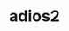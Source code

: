 ---
title: "adios2"
layout: cache
categories: [package, develop-2024-12-22]
meta: {"versions": ["2.10.2", "2.7.1", "2.8.3"], "compilers": ["gcc@=11.1.0", "gcc@=11.4.0", "gcc@=12.4.0", "gcc@=7.3.1", "gcc@=9.4.0", "oneapi@=2024.2.1"], "oss": ["amzn2", "ubuntu20.04", "ubuntu22.04"], "platforms": ["linux"], "targets": ["aarch64", "neoverse_v1", "neoverse_v2", "ppc64le", "x86_64_v3", "x86_64_v4"], "stacks": ["aws-isc", "aws-isc-aarch64", "aws-pcluster-neoverse_v1", "aws-pcluster-x86_64_v4", "data-vis-sdk", "e4s", "e4s-neoverse-v2", "e4s-oneapi", "e4s-power", "e4s-rocm-external", "root"], "num_specs": 34, "num_specs_by_stack": {"aws-isc-aarch64": 1, "root": 34, "aws-pcluster-neoverse_v1": 1, "aws-pcluster-x86_64_v4": 2, "aws-isc": 1, "e4s-power": 5, "data-vis-sdk": 2, "e4s-neoverse-v2": 5, "e4s": 9, "e4s-rocm-external": 3, "e4s-oneapi": 5}}
spec_details: [{"hash": "22zsfphfyrv2mgzo3gpgujcz5ez2qbnx", "compiler": "gcc@=7.3.1", "versions": ["2.7.1"], "os": "amzn2", "platform": "linux", "target": "aarch64", "variants": ["+blosc", "build_system=cmake", "build_type=Release", "+bzip2", "~cuda", "~dataspaces", "~fortran", "generator=make", "~hdf5", "~ipo", "+mpi", "patches=8221073,88b2cd1,9e67deb", "~pic", "+png", "~python", "~rocm", "+ssc", "+sst", "+sz", "+zfp"], "stacks": ["aws-isc-aarch64", "root"], "size": "-", "tarball": "https://binaries.spack.io/develop-2024-12-22/build_cache/linux-amzn2-aarch64/gcc-7.3.1/adios2-2.7.1/linux-amzn2-aarch64-gcc-7.3.1-adios2-2.7.1-22zsfphfyrv2mgzo3gpgujcz5ez2qbnx.spack"}, {"hash": "a66gd4tqemdx6pe2d6tjwgobmgnfps24", "compiler": "gcc@=12.4.0", "versions": ["2.10.2"], "os": "amzn2", "platform": "linux", "target": "neoverse_v1", "variants": ["~aws", "+blosc2", "build_system=cmake", "build_type=Release", "+bzip2", "~campaign", "~cuda", "~dataspaces", "~fortran", "generator=make", "~hdf5", "~ipo", "~kokkos", "+libcatalyst", "~libpressio", "+mgard", "+mpi", "~pic", "+png", "~python", "~rocm", "+sst", "~sycl", "+sz", "+zfp"], "stacks": ["root", "aws-pcluster-neoverse_v1"], "size": "-", "tarball": "https://binaries.spack.io/develop-2024-12-22/build_cache/linux-amzn2-neoverse_v1/gcc-12.4.0/adios2-2.10.2/linux-amzn2-neoverse_v1-gcc-12.4.0-adios2-2.10.2-a66gd4tqemdx6pe2d6tjwgobmgnfps24.spack"}, {"hash": "7ggdnxmyvwsmm7ae3kayjyi6sfado47j", "compiler": "gcc@=12.4.0", "versions": ["2.10.2"], "os": "amzn2", "platform": "linux", "target": "x86_64_v3", "variants": ["~aws", "+blosc2", "build_system=cmake", "build_type=Release", "+bzip2", "~campaign", "~cuda", "~dataspaces", "~fortran", "generator=make", "~hdf5", "~ipo", "~kokkos", "+libcatalyst", "~libpressio", "+mgard", "+mpi", "~pic", "+png", "~python", "~rocm", "+sst", "~sycl", "+sz", "+zfp"], "stacks": ["root", "aws-pcluster-x86_64_v4"], "size": "-", "tarball": "https://binaries.spack.io/develop-2024-12-22/build_cache/linux-amzn2-x86_64_v3/gcc-12.4.0/adios2-2.10.2/linux-amzn2-x86_64_v3-gcc-12.4.0-adios2-2.10.2-7ggdnxmyvwsmm7ae3kayjyi6sfado47j.spack"}, {"hash": "ktor4jha24f6brlc4xma6fxrzgad4tor", "compiler": "gcc@=7.3.1", "versions": ["2.7.1"], "os": "amzn2", "platform": "linux", "target": "x86_64_v3", "variants": ["+blosc", "build_system=cmake", "build_type=Release", "+bzip2", "~cuda", "~dataspaces", "~fortran", "generator=make", "~hdf5", "~ipo", "+mpi", "patches=8221073,88b2cd1,9e67deb", "~pic", "+png", "~python", "~rocm", "+ssc", "+sst", "+sz", "+zfp"], "stacks": ["root", "aws-isc"], "size": "-", "tarball": "https://binaries.spack.io/develop-2024-12-22/build_cache/linux-amzn2-x86_64_v3/gcc-7.3.1/adios2-2.7.1/linux-amzn2-x86_64_v3-gcc-7.3.1-adios2-2.7.1-ktor4jha24f6brlc4xma6fxrzgad4tor.spack"}, {"hash": "tv2met4dusegppnzbpys4nxb2oyqwnf2", "compiler": "gcc@=12.4.0", "versions": ["2.10.2"], "os": "amzn2", "platform": "linux", "target": "x86_64_v4", "variants": ["~aws", "+blosc2", "build_system=cmake", "build_type=Release", "+bzip2", "~campaign", "~cuda", "~dataspaces", "~fortran", "generator=make", "~hdf5", "~ipo", "~kokkos", "+libcatalyst", "~libpressio", "+mgard", "+mpi", "~pic", "+png", "~python", "~rocm", "+sst", "~sycl", "+sz", "+zfp"], "stacks": ["root", "aws-pcluster-x86_64_v4"], "size": "-", "tarball": "https://binaries.spack.io/develop-2024-12-22/build_cache/linux-amzn2-x86_64_v4/gcc-12.4.0/adios2-2.10.2/linux-amzn2-x86_64_v4-gcc-12.4.0-adios2-2.10.2-tv2met4dusegppnzbpys4nxb2oyqwnf2.spack"}, {"hash": "iglea6emskyijmrpacqhrutznurynzyj", "compiler": "gcc@=9.4.0", "versions": ["2.10.2"], "os": "ubuntu20.04", "platform": "linux", "target": "ppc64le", "variants": ["~aws", "+blosc2", "build_system=cmake", "build_type=Release", "+bzip2", "~campaign", "+cuda", "cuda_arch=70", "+dataman", "~dataspaces", "+fortran", "generator=make", "+hdf5", "~ipo", "~kokkos", "+libcatalyst", "~libpressio", "+mgard", "+mpi", "+pic", "+png", "+python", "~rocm", "+shared", "+sst", "~sycl", "~sz", "+zfp"], "stacks": ["root", "e4s-power"], "size": "-", "tarball": "https://binaries.spack.io/develop-2024-12-22/build_cache/linux-ubuntu20.04-ppc64le/gcc-9.4.0/adios2-2.10.2/linux-ubuntu20.04-ppc64le-gcc-9.4.0-adios2-2.10.2-iglea6emskyijmrpacqhrutznurynzyj.spack"}, {"hash": "leg4lmqcjb3w33fgx5skxa52ii3wosrg", "compiler": "gcc@=9.4.0", "versions": ["2.10.2"], "os": "ubuntu20.04", "platform": "linux", "target": "ppc64le", "variants": ["~aws", "+blosc2", "build_system=cmake", "build_type=Release", "+bzip2", "~campaign", "+cuda", "cuda_arch=70", "~dataspaces", "+fortran", "generator=make", "~hdf5", "~ipo", "~kokkos", "+libcatalyst", "~libpressio", "+mgard", "+mpi", "~pic", "+png", "~python", "~rocm", "+sst", "~sycl", "+sz", "+zfp"], "stacks": ["root", "e4s-power"], "size": "-", "tarball": "https://binaries.spack.io/develop-2024-12-22/build_cache/linux-ubuntu20.04-ppc64le/gcc-9.4.0/adios2-2.10.2/linux-ubuntu20.04-ppc64le-gcc-9.4.0-adios2-2.10.2-leg4lmqcjb3w33fgx5skxa52ii3wosrg.spack"}, {"hash": "nycxb5maqlaotcaywq373w6abxqbpuwj", "compiler": "gcc@=9.4.0", "versions": ["2.10.2"], "os": "ubuntu20.04", "platform": "linux", "target": "ppc64le", "variants": ["~aws", "+blosc2", "build_system=cmake", "build_type=Release", "+bzip2", "~campaign", "~cuda", "~dataspaces", "+fortran", "generator=make", "~hdf5", "~ipo", "~kokkos", "+libcatalyst", "~libpressio", "+mgard", "+mpi", "~pic", "+png", "~python", "~rocm", "+sst", "~sycl", "+sz", "+zfp"], "stacks": ["root", "e4s-power"], "size": "-", "tarball": "https://binaries.spack.io/develop-2024-12-22/build_cache/linux-ubuntu20.04-ppc64le/gcc-9.4.0/adios2-2.10.2/linux-ubuntu20.04-ppc64le-gcc-9.4.0-adios2-2.10.2-nycxb5maqlaotcaywq373w6abxqbpuwj.spack"}, {"hash": "okclyk7f3mu4xzkfcth2epw7ozhdlleq", "compiler": "gcc@=9.4.0", "versions": ["2.10.2"], "os": "ubuntu20.04", "platform": "linux", "target": "ppc64le", "variants": ["~aws", "+blosc2", "build_system=cmake", "build_type=Release", "+bzip2", "~campaign", "~cuda", "~dataspaces", "~fortran", "generator=make", "~hdf5", "~ipo", "~kokkos", "+libcatalyst", "~libpressio", "+mgard", "+mpi", "~pic", "+png", "~python", "~rocm", "+sst", "~sycl", "+sz", "+zfp"], "stacks": ["root", "e4s-power"], "size": "-", "tarball": "https://binaries.spack.io/develop-2024-12-22/build_cache/linux-ubuntu20.04-ppc64le/gcc-9.4.0/adios2-2.10.2/linux-ubuntu20.04-ppc64le-gcc-9.4.0-adios2-2.10.2-okclyk7f3mu4xzkfcth2epw7ozhdlleq.spack"}, {"hash": "stzivr5xpz6xhqzngjip2zf4lduaa3g5", "compiler": "gcc@=9.4.0", "versions": ["2.10.2"], "os": "ubuntu20.04", "platform": "linux", "target": "ppc64le", "variants": ["~aws", "+blosc2", "build_system=cmake", "build_type=Release", "+bzip2", "~campaign", "~cuda", "~dataspaces", "+fortran", "generator=make", "~hdf5", "~ipo", "~kokkos", "+libcatalyst", "~libpressio", "+mgard", "+mpi", "~pic", "+png", "~python", "~rocm", "+sst", "~sycl", "+sz", "+zfp"], "stacks": ["root", "e4s-power"], "size": "-", "tarball": "https://binaries.spack.io/develop-2024-12-22/build_cache/linux-ubuntu20.04-ppc64le/gcc-9.4.0/adios2-2.10.2/linux-ubuntu20.04-ppc64le-gcc-9.4.0-adios2-2.10.2-stzivr5xpz6xhqzngjip2zf4lduaa3g5.spack"}, {"hash": "r3ggcwt3fobj5s46f7i7fivnmg27ixo7", "compiler": "gcc@=11.1.0", "versions": ["2.10.2"], "os": "ubuntu20.04", "platform": "linux", "target": "x86_64_v3", "variants": ["~aws", "+blosc2", "build_system=cmake", "build_type=Release", "+bzip2", "~campaign", "~cuda", "+dataman", "~dataspaces", "+fortran", "generator=make", "+hdf5", "~ipo", "~kokkos", "+libcatalyst", "~libpressio", "+mgard", "+mpi", "+pic", "+png", "+python", "~rocm", "+shared", "+sst", "~sycl", "+sz", "+zfp"], "stacks": ["root", "data-vis-sdk"], "size": "-", "tarball": "https://binaries.spack.io/develop-2024-12-22/build_cache/linux-ubuntu20.04-x86_64_v3/gcc-11.1.0/adios2-2.10.2/linux-ubuntu20.04-x86_64_v3-gcc-11.1.0-adios2-2.10.2-r3ggcwt3fobj5s46f7i7fivnmg27ixo7.spack"}, {"hash": "v7co2q7kc5552bb2fuugvo7xruep3wxu", "compiler": "gcc@=11.1.0", "versions": ["2.10.2"], "os": "ubuntu20.04", "platform": "linux", "target": "x86_64_v3", "variants": ["~aws", "+blosc2", "build_system=cmake", "build_type=Release", "+bzip2", "~campaign", "~cuda", "+dataman", "~dataspaces", "+fortran", "generator=make", "+hdf5", "~ipo", "~kokkos", "+libcatalyst", "~libpressio", "+mgard", "+mpi", "+pic", "+png", "+python", "~rocm", "+shared", "+sst", "~sycl", "+sz", "+zfp"], "stacks": ["root", "data-vis-sdk"], "size": "-", "tarball": "https://binaries.spack.io/develop-2024-12-22/build_cache/linux-ubuntu20.04-x86_64_v3/gcc-11.1.0/adios2-2.10.2/linux-ubuntu20.04-x86_64_v3-gcc-11.1.0-adios2-2.10.2-v7co2q7kc5552bb2fuugvo7xruep3wxu.spack"}, {"hash": "4y2vwopqtdvwydv6bel3je567aaac3aj", "compiler": "gcc@=11.4.0", "versions": ["2.10.2"], "os": "ubuntu22.04", "platform": "linux", "target": "neoverse_v2", "variants": ["~aws", "+blosc2", "build_system=cmake", "build_type=Release", "+bzip2", "~campaign", "+cuda", "cuda_arch=90", "~dataspaces", "+fortran", "generator=make", "~hdf5", "~ipo", "~kokkos", "+libcatalyst", "~libpressio", "+mgard", "+mpi", "~pic", "+png", "~python", "~rocm", "+sst", "~sycl", "+sz", "+zfp"], "stacks": ["root", "e4s-neoverse-v2"], "size": "-", "tarball": "https://binaries.spack.io/develop-2024-12-22/build_cache/linux-ubuntu22.04-neoverse_v2/gcc-11.4.0/adios2-2.10.2/linux-ubuntu22.04-neoverse_v2-gcc-11.4.0-adios2-2.10.2-4y2vwopqtdvwydv6bel3je567aaac3aj.spack"}, {"hash": "544ctqnwgxwljw6vwngb6epe6gugo6dy", "compiler": "gcc@=11.4.0", "versions": ["2.10.2"], "os": "ubuntu22.04", "platform": "linux", "target": "neoverse_v2", "variants": ["~aws", "+blosc2", "build_system=cmake", "build_type=Release", "+bzip2", "~campaign", "~cuda", "~dataspaces", "+fortran", "generator=make", "~hdf5", "~ipo", "~kokkos", "+libcatalyst", "~libpressio", "+mgard", "+mpi", "~pic", "+png", "~python", "~rocm", "+sst", "~sycl", "+sz", "+zfp"], "stacks": ["root", "e4s-neoverse-v2"], "size": "-", "tarball": "https://binaries.spack.io/develop-2024-12-22/build_cache/linux-ubuntu22.04-neoverse_v2/gcc-11.4.0/adios2-2.10.2/linux-ubuntu22.04-neoverse_v2-gcc-11.4.0-adios2-2.10.2-544ctqnwgxwljw6vwngb6epe6gugo6dy.spack"}, {"hash": "by6dpitroy6sxee2lwtnodzemjwjftvg", "compiler": "gcc@=11.4.0", "versions": ["2.10.2"], "os": "ubuntu22.04", "platform": "linux", "target": "neoverse_v2", "variants": ["~aws", "+blosc2", "build_system=cmake", "build_type=Release", "+bzip2", "~campaign", "~cuda", "+dataman", "~dataspaces", "+fortran", "generator=make", "+hdf5", "~ipo", "~kokkos", "+libcatalyst", "~libpressio", "+mgard", "+mpi", "+pic", "+png", "+python", "~rocm", "+shared", "+sst", "~sycl", "+sz", "+zfp"], "stacks": ["root", "e4s-neoverse-v2"], "size": "-", "tarball": "https://binaries.spack.io/develop-2024-12-22/build_cache/linux-ubuntu22.04-neoverse_v2/gcc-11.4.0/adios2-2.10.2/linux-ubuntu22.04-neoverse_v2-gcc-11.4.0-adios2-2.10.2-by6dpitroy6sxee2lwtnodzemjwjftvg.spack"}, {"hash": "jbetbuvygrwqlc3otnzhyskswxb3gmp7", "compiler": "gcc@=11.4.0", "versions": ["2.10.2"], "os": "ubuntu22.04", "platform": "linux", "target": "neoverse_v2", "variants": ["~aws", "+blosc2", "build_system=cmake", "build_type=Release", "+bzip2", "~campaign", "~cuda", "~dataspaces", "~fortran", "generator=make", "~hdf5", "~ipo", "~kokkos", "+libcatalyst", "~libpressio", "+mgard", "+mpi", "~pic", "+png", "~python", "~rocm", "+sst", "~sycl", "+sz", "+zfp"], "stacks": ["root", "e4s-neoverse-v2"], "size": "-", "tarball": "https://binaries.spack.io/develop-2024-12-22/build_cache/linux-ubuntu22.04-neoverse_v2/gcc-11.4.0/adios2-2.10.2/linux-ubuntu22.04-neoverse_v2-gcc-11.4.0-adios2-2.10.2-jbetbuvygrwqlc3otnzhyskswxb3gmp7.spack"}, {"hash": "zijyb4pbwtj6tkzzch6muejgupvyjucr", "compiler": "gcc@=11.4.0", "versions": ["2.10.2"], "os": "ubuntu22.04", "platform": "linux", "target": "neoverse_v2", "variants": ["~aws", "+blosc2", "build_system=cmake", "build_type=Release", "+bzip2", "~campaign", "~cuda", "~dataspaces", "+fortran", "generator=make", "~hdf5", "~ipo", "~kokkos", "+libcatalyst", "~libpressio", "+mgard", "+mpi", "~pic", "+png", "~python", "~rocm", "+sst", "~sycl", "+sz", "+zfp"], "stacks": ["root", "e4s-neoverse-v2"], "size": "-", "tarball": "https://binaries.spack.io/develop-2024-12-22/build_cache/linux-ubuntu22.04-neoverse_v2/gcc-11.4.0/adios2-2.10.2/linux-ubuntu22.04-neoverse_v2-gcc-11.4.0-adios2-2.10.2-zijyb4pbwtj6tkzzch6muejgupvyjucr.spack"}, {"hash": "5mpn7jmo6ax532qtaxc6tq4jnicvbomi", "compiler": "gcc@=11.4.0", "versions": ["2.10.2"], "os": "ubuntu22.04", "platform": "linux", "target": "x86_64_v3", "variants": ["~aws", "+blosc2", "build_system=cmake", "build_type=Release", "+bzip2", "~campaign", "+cuda", "cuda_arch=90", "~dataspaces", "+fortran", "generator=make", "~hdf5", "~ipo", "~kokkos", "+libcatalyst", "~libpressio", "+mgard", "+mpi", "~pic", "+png", "~python", "~rocm", "+sst", "~sycl", "+sz", "+zfp"], "stacks": ["root", "e4s"], "size": "-", "tarball": "https://binaries.spack.io/develop-2024-12-22/build_cache/linux-ubuntu22.04-x86_64_v3/gcc-11.4.0/adios2-2.10.2/linux-ubuntu22.04-x86_64_v3-gcc-11.4.0-adios2-2.10.2-5mpn7jmo6ax532qtaxc6tq4jnicvbomi.spack"}, {"hash": "5pgehl6ckcicbfqxrcmvjv7qo7whsrxa", "compiler": "gcc@=11.4.0", "versions": ["2.10.2"], "os": "ubuntu22.04", "platform": "linux", "target": "x86_64_v3", "variants": ["~aws", "+blosc2", "build_system=cmake", "build_type=Release", "+bzip2", "~campaign", "~cuda", "~dataspaces", "+fortran", "generator=make", "~hdf5", "~ipo", "~kokkos", "+libcatalyst", "~libpressio", "+mgard", "+mpi", "~pic", "+png", "~python", "~rocm", "+sst", "~sycl", "+sz", "+zfp"], "stacks": ["root", "e4s"], "size": "-", "tarball": "https://binaries.spack.io/develop-2024-12-22/build_cache/linux-ubuntu22.04-x86_64_v3/gcc-11.4.0/adios2-2.10.2/linux-ubuntu22.04-x86_64_v3-gcc-11.4.0-adios2-2.10.2-5pgehl6ckcicbfqxrcmvjv7qo7whsrxa.spack"}, {"hash": "gwsvbqyfhfjcxeqopacs5lt33u5q463t", "compiler": "gcc@=11.4.0", "versions": ["2.10.2"], "os": "ubuntu22.04", "platform": "linux", "target": "x86_64_v3", "variants": ["~aws", "+blosc2", "build_system=cmake", "build_type=Release", "+bzip2", "~campaign", "~cuda", "+dataman", "~dataspaces", "+fortran", "generator=make", "+hdf5", "~ipo", "~kokkos", "+libcatalyst", "~libpressio", "+mgard", "+mpi", "+pic", "+png", "+python", "~rocm", "+shared", "+sst", "~sycl", "+sz", "+zfp"], "stacks": ["root", "e4s"], "size": "-", "tarball": "https://binaries.spack.io/develop-2024-12-22/build_cache/linux-ubuntu22.04-x86_64_v3/gcc-11.4.0/adios2-2.10.2/linux-ubuntu22.04-x86_64_v3-gcc-11.4.0-adios2-2.10.2-gwsvbqyfhfjcxeqopacs5lt33u5q463t.spack"}, {"hash": "hd3z2onq2mseze3avacwjszh2czbpkss", "compiler": "gcc@=11.4.0", "versions": ["2.10.2"], "os": "ubuntu22.04", "platform": "linux", "target": "x86_64_v3", "variants": ["amdgpu_target=gfx90a", "~aws", "+blosc2", "build_system=cmake", "build_type=Release", "+bzip2", "~campaign", "~cuda", "~dataspaces", "+fortran", "generator=make", "~hdf5", "~ipo", "+kokkos", "+libcatalyst", "~libpressio", "+mgard", "+mpi", "~pic", "+png", "~python", "+rocm", "+sst", "~sycl", "+sz", "+zfp"], "stacks": ["root", "e4s-rocm-external"], "size": "-", "tarball": "https://binaries.spack.io/develop-2024-12-22/build_cache/linux-ubuntu22.04-x86_64_v3/gcc-11.4.0/adios2-2.10.2/linux-ubuntu22.04-x86_64_v3-gcc-11.4.0-adios2-2.10.2-hd3z2onq2mseze3avacwjszh2czbpkss.spack"}, {"hash": "hdddrgbx6ip2zi4y3kp6gvqvscyhyomj", "compiler": "gcc@=11.4.0", "versions": ["2.10.2"], "os": "ubuntu22.04", "platform": "linux", "target": "x86_64_v3", "variants": ["~aws", "+blosc2", "build_system=cmake", "build_type=Release", "+bzip2", "~campaign", "~cuda", "~dataspaces", "+fortran", "generator=make", "~hdf5", "~ipo", "~kokkos", "+libcatalyst", "~libpressio", "+mgard", "+mpi", "~pic", "+png", "~python", "~rocm", "+sst", "~sycl", "+sz", "+zfp"], "stacks": ["root", "e4s"], "size": "-", "tarball": "https://binaries.spack.io/develop-2024-12-22/build_cache/linux-ubuntu22.04-x86_64_v3/gcc-11.4.0/adios2-2.10.2/linux-ubuntu22.04-x86_64_v3-gcc-11.4.0-adios2-2.10.2-hdddrgbx6ip2zi4y3kp6gvqvscyhyomj.spack"}, {"hash": "hwpx4qgn4d6wahpndjdiakxfcybkau5i", "compiler": "gcc@=11.4.0", "versions": ["2.10.2"], "os": "ubuntu22.04", "platform": "linux", "target": "x86_64_v3", "variants": ["amdgpu_target=gfx908", "~aws", "+blosc2", "build_system=cmake", "build_type=Release", "+bzip2", "~campaign", "~cuda", "~dataspaces", "+fortran", "generator=make", "~hdf5", "~ipo", "+kokkos", "+libcatalyst", "~libpressio", "+mgard", "+mpi", "~pic", "+png", "~python", "+rocm", "+sst", "~sycl", "+sz", "+zfp"], "stacks": ["root", "e4s-rocm-external"], "size": "-", "tarball": "https://binaries.spack.io/develop-2024-12-22/build_cache/linux-ubuntu22.04-x86_64_v3/gcc-11.4.0/adios2-2.10.2/linux-ubuntu22.04-x86_64_v3-gcc-11.4.0-adios2-2.10.2-hwpx4qgn4d6wahpndjdiakxfcybkau5i.spack"}, {"hash": "im6wi76lzkfdqkpyiwji6h2yyjjycsw6", "compiler": "gcc@=11.4.0", "versions": ["2.10.2"], "os": "ubuntu22.04", "platform": "linux", "target": "x86_64_v3", "variants": ["~aws", "+blosc2", "build_system=cmake", "build_type=Release", "+bzip2", "~campaign", "~cuda", "~dataspaces", "+fortran", "generator=make", "+hdf5", "~ipo", "~kokkos", "+libcatalyst", "~libpressio", "+mgard", "+mpi", "~pic", "+png", "+python", "~rocm", "+sst", "~sycl", "+sz", "+zfp"], "stacks": ["root", "e4s"], "size": "-", "tarball": "https://binaries.spack.io/develop-2024-12-22/build_cache/linux-ubuntu22.04-x86_64_v3/gcc-11.4.0/adios2-2.10.2/linux-ubuntu22.04-x86_64_v3-gcc-11.4.0-adios2-2.10.2-im6wi76lzkfdqkpyiwji6h2yyjjycsw6.spack"}, {"hash": "kl3unm7atbpvayprz2tm2s6fklo677yh", "compiler": "gcc@=11.4.0", "versions": ["2.10.2"], "os": "ubuntu22.04", "platform": "linux", "target": "x86_64_v3", "variants": ["~aws", "+blosc2", "build_system=cmake", "build_type=Release", "+bzip2", "~campaign", "+cuda", "cuda_arch=80", "+dataman", "~dataspaces", "+fortran", "generator=make", "+hdf5", "~ipo", "~kokkos", "+libcatalyst", "~libpressio", "+mgard", "+mpi", "+pic", "+png", "+python", "~rocm", "+shared", "+sst", "~sycl", "~sz", "+zfp"], "stacks": ["root", "e4s"], "size": "-", "tarball": "https://binaries.spack.io/develop-2024-12-22/build_cache/linux-ubuntu22.04-x86_64_v3/gcc-11.4.0/adios2-2.10.2/linux-ubuntu22.04-x86_64_v3-gcc-11.4.0-adios2-2.10.2-kl3unm7atbpvayprz2tm2s6fklo677yh.spack"}, {"hash": "lonkpciccl32d6hfzptoxctoxkadai5j", "compiler": "gcc@=11.4.0", "versions": ["2.10.2"], "os": "ubuntu22.04", "platform": "linux", "target": "x86_64_v3", "variants": ["~aws", "+blosc2", "build_system=cmake", "build_type=Release", "+bzip2", "~campaign", "~cuda", "~dataspaces", "+fortran", "generator=make", "~hdf5", "~ipo", "~kokkos", "+libcatalyst", "~libpressio", "+mgard", "+mpi", "~pic", "+png", "~python", "~rocm", "+sst", "~sycl", "+sz", "+zfp"], "stacks": ["root", "e4s"], "size": "-", "tarball": "https://binaries.spack.io/develop-2024-12-22/build_cache/linux-ubuntu22.04-x86_64_v3/gcc-11.4.0/adios2-2.10.2/linux-ubuntu22.04-x86_64_v3-gcc-11.4.0-adios2-2.10.2-lonkpciccl32d6hfzptoxctoxkadai5j.spack"}, {"hash": "ly567w43we7632aj63646wplzqj674jb", "compiler": "gcc@=11.4.0", "versions": ["2.10.2"], "os": "ubuntu22.04", "platform": "linux", "target": "x86_64_v3", "variants": ["~aws", "+blosc2", "build_system=cmake", "build_type=Release", "+bzip2", "~campaign", "~cuda", "~dataspaces", "~fortran", "generator=make", "~hdf5", "~ipo", "~kokkos", "+libcatalyst", "~libpressio", "+mgard", "+mpi", "~pic", "+png", "~python", "~rocm", "+sst", "~sycl", "+sz", "+zfp"], "stacks": ["root", "e4s"], "size": "-", "tarball": "https://binaries.spack.io/develop-2024-12-22/build_cache/linux-ubuntu22.04-x86_64_v3/gcc-11.4.0/adios2-2.10.2/linux-ubuntu22.04-x86_64_v3-gcc-11.4.0-adios2-2.10.2-ly567w43we7632aj63646wplzqj674jb.spack"}, {"hash": "qrb6scruqogp5lxrw7gax6wh66nofeuy", "compiler": "gcc@=11.4.0", "versions": ["2.10.2"], "os": "ubuntu22.04", "platform": "linux", "target": "x86_64_v3", "variants": ["~aws", "+blosc2", "build_system=cmake", "build_type=Release", "+bzip2", "~campaign", "+cuda", "cuda_arch=80", "~dataspaces", "+fortran", "generator=make", "~hdf5", "~ipo", "~kokkos", "+libcatalyst", "~libpressio", "+mgard", "+mpi", "~pic", "+png", "~python", "~rocm", "+sst", "~sycl", "+sz", "+zfp"], "stacks": ["root", "e4s"], "size": "-", "tarball": "https://binaries.spack.io/develop-2024-12-22/build_cache/linux-ubuntu22.04-x86_64_v3/gcc-11.4.0/adios2-2.10.2/linux-ubuntu22.04-x86_64_v3-gcc-11.4.0-adios2-2.10.2-qrb6scruqogp5lxrw7gax6wh66nofeuy.spack"}, {"hash": "ttl4wuzm5idy45z7cxub444x6zph5l43", "compiler": "gcc@=11.4.0", "versions": ["2.10.2"], "os": "ubuntu22.04", "platform": "linux", "target": "x86_64_v3", "variants": ["~aws", "+blosc2", "build_system=cmake", "build_type=Release", "+bzip2", "~campaign", "~cuda", "~dataspaces", "+fortran", "generator=make", "~hdf5", "~ipo", "~kokkos", "+libcatalyst", "~libpressio", "+mgard", "+mpi", "~pic", "+png", "~python", "~rocm", "+sst", "~sycl", "+sz", "+zfp"], "stacks": ["root", "e4s-rocm-external"], "size": "-", "tarball": "https://binaries.spack.io/develop-2024-12-22/build_cache/linux-ubuntu22.04-x86_64_v3/gcc-11.4.0/adios2-2.10.2/linux-ubuntu22.04-x86_64_v3-gcc-11.4.0-adios2-2.10.2-ttl4wuzm5idy45z7cxub444x6zph5l43.spack"}, {"hash": "qkc7kte7ewarjrbl3cnvg3cf3dpb7rti", "compiler": "oneapi@=2024.2.1", "versions": ["2.10.2"], "os": "ubuntu22.04", "platform": "linux", "target": "x86_64_v3", "variants": ["~aws", "~blosc2", "build_system=cmake", "build_type=Release", "+bzip2", "~campaign", "~cuda", "~dataspaces", "+fortran", "generator=make", "~hdf5", "~ipo", "~kokkos", "+libcatalyst", "~libpressio", "+mgard", "+mpi", "~pic", "+png", "~python", "~rocm", "+sst", "~sycl", "+sz", "+zfp"], "stacks": ["root", "e4s-oneapi"], "size": "-", "tarball": "https://binaries.spack.io/develop-2024-12-22/build_cache/linux-ubuntu22.04-x86_64_v3/oneapi-2024.2.1/adios2-2.10.2/linux-ubuntu22.04-x86_64_v3-oneapi-2024.2.1-adios2-2.10.2-qkc7kte7ewarjrbl3cnvg3cf3dpb7rti.spack"}, {"hash": "7i6y5r5bsrogzhdj4nmegrg42s3vraj3", "compiler": "oneapi@=2024.2.1", "versions": ["2.8.3"], "os": "ubuntu22.04", "platform": "linux", "target": "x86_64_v3", "variants": ["+blosc", "build_system=cmake", "build_type=Release", "+bzip2", "~cuda", "~dataspaces", "+fortran", "generator=make", "~hdf5", "~ipo", "~libpressio", "+mgard", "+mpi", "~pic", "+png", "~python", "~rocm", "+sst", "+sz", "+zfp"], "stacks": ["root", "e4s-oneapi"], "size": "-", "tarball": "https://binaries.spack.io/develop-2024-12-22/build_cache/linux-ubuntu22.04-x86_64_v3/oneapi-2024.2.1/adios2-2.8.3/linux-ubuntu22.04-x86_64_v3-oneapi-2024.2.1-adios2-2.8.3-7i6y5r5bsrogzhdj4nmegrg42s3vraj3.spack"}, {"hash": "butvrgt6j2xkyjrk6sswwogtunjm7lpy", "compiler": "oneapi@=2024.2.1", "versions": ["2.8.3"], "os": "ubuntu22.04", "platform": "linux", "target": "x86_64_v3", "variants": ["+blosc", "build_system=cmake", "build_type=Release", "+bzip2", "~cuda", "+dataman", "~dataspaces", "+fortran", "generator=make", "+hdf5", "~ipo", "~libpressio", "+mgard", "+mpi", "+pic", "+png", "+python", "~rocm", "+shared", "+sst", "+sz", "+zfp"], "stacks": ["root", "e4s-oneapi"], "size": "-", "tarball": "https://binaries.spack.io/develop-2024-12-22/build_cache/linux-ubuntu22.04-x86_64_v3/oneapi-2024.2.1/adios2-2.8.3/linux-ubuntu22.04-x86_64_v3-oneapi-2024.2.1-adios2-2.8.3-butvrgt6j2xkyjrk6sswwogtunjm7lpy.spack"}, {"hash": "qzd4pdpprrrbxstzfphmigkwvpnrdwkq", "compiler": "oneapi@=2024.2.1", "versions": ["2.8.3"], "os": "ubuntu22.04", "platform": "linux", "target": "x86_64_v3", "variants": ["+blosc", "build_system=cmake", "build_type=Release", "+bzip2", "~cuda", "~dataspaces", "+fortran", "generator=make", "~hdf5", "~ipo", "~libpressio", "+mgard", "+mpi", "~pic", "+png", "~python", "~rocm", "+sst", "+sz", "+zfp"], "stacks": ["root", "e4s-oneapi"], "size": "-", "tarball": "https://binaries.spack.io/develop-2024-12-22/build_cache/linux-ubuntu22.04-x86_64_v3/oneapi-2024.2.1/adios2-2.8.3/linux-ubuntu22.04-x86_64_v3-oneapi-2024.2.1-adios2-2.8.3-qzd4pdpprrrbxstzfphmigkwvpnrdwkq.spack"}, {"hash": "vvhwcb43jpu4m5zkxlnmq5nqmp4n3wo4", "compiler": "oneapi@=2024.2.1", "versions": ["2.8.3"], "os": "ubuntu22.04", "platform": "linux", "target": "x86_64_v3", "variants": ["+blosc", "build_system=cmake", "build_type=Release", "+bzip2", "~cuda", "~dataspaces", "~fortran", "generator=make", "~hdf5", "~ipo", "~libpressio", "+mgard", "+mpi", "~pic", "+png", "~python", "~rocm", "+sst", "+sz", "+zfp"], "stacks": ["root", "e4s-oneapi"], "size": "-", "tarball": "https://binaries.spack.io/develop-2024-12-22/build_cache/linux-ubuntu22.04-x86_64_v3/oneapi-2024.2.1/adios2-2.8.3/linux-ubuntu22.04-x86_64_v3-oneapi-2024.2.1-adios2-2.8.3-vvhwcb43jpu4m5zkxlnmq5nqmp4n3wo4.spack"}]
---